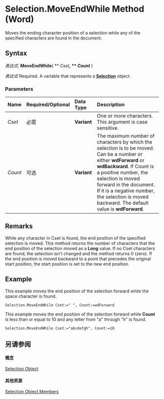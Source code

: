 
# Selection.MoveEndWhile Method (Word)

Moves the ending character position of a selection while any of the specified characters are found in the document.


## Syntax

 _表达式_. **MoveEndWhile**( ** _Cset_**, ** _Count_** )

 _表达式_ Required. A variable that represents a **[Selection](7b574a91-c33e-ecfd-6783-6b7528b2ed8f.md)** object.


### Parameters



|**Name**|**Required/Optional**|**Data Type**|**Description**|
|:-----|:-----|:-----|:-----|
| _Cset_|必需|**Variant**|One or more characters. This argument is case sensitive.|
| _Count_|可选|**Variant**|The maximum number of characters by which the selection is to be moved. Can be a number or either  **wdForward** or **wdBackward**. If Count is a positive number, the selection is moved forward in the document. If it is a negative number, the selection is moved backward. The default value is **wdForward**.|

## Remarks

While any character in Cset is found, the end position of the specified selection is moved. This method returns the number of characters that the end position of the selection moved as a  **Long** value. If no Cset characters are found, the selection isn't changed and the method returns 0 (zero). If the end position is moved backward to a point that precedes the original start position, the start position is set to the new end position.


## Example

This example moves the end position of the selection forward while the space character is found.


```
Selection.MoveEndWhile Cset:=" ", Count:=wdForward
```

This example moves the end position of the selection forward while  **Count** is less than or equal to 10 and any letter from "a" through "h" is found.




```
Selection.MoveEndWhile Cset:="abcdefgh", Count:=10
```


## 另请参阅


#### 概念


[Selection Object](7b574a91-c33e-ecfd-6783-6b7528b2ed8f.md)
#### 其他资源


[Selection Object Members](http://msdn.microsoft.com/library/71e67a43-d40a-ad9a-8ef2-c5c487733e0d%28Office.15%29.aspx)